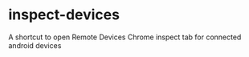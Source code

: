 # inspect-devices
A shortcut to open Remote Devices Chrome inspect tab for connected android devices
